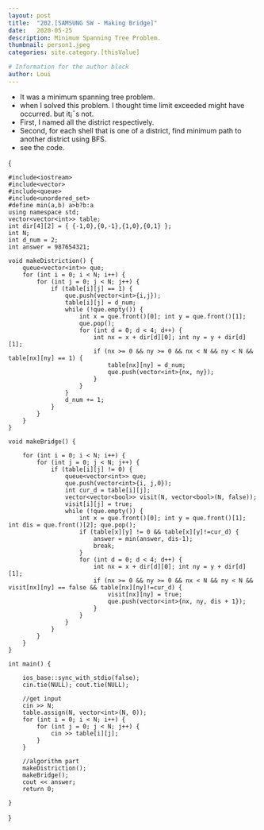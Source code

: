 ```yaml
---
layout: post
title:  "202.[SAMSUNG SW - Making Bridge]"
date:   2020-05-25
description: Minimum Spanning Tree Problem.
thumbnail: person1.jpeg
categories: site.category.[thisValue]

# Information for the author block
author: Loui
---
```


- It was a minimum spanning tree problem.
- when I solved this problem. I thought time limit exceeded might have occurred. but it¡¯s not.
- First, I named all the district respectively.
- Second, for each shell that is one of a district, find minimum path to another district using BFS.
- see the code.  
  
{

	#include<iostream>
	#include<vector>
	#include<queue>
	#include<unordered_set>
	#define min(a,b) a>b?b:a
	using namespace std;
	vector<vector<int>> table;
	int dir[4][2] = { {-1,0},{0,-1},{1,0},{0,1} };
	int N;
	int d_num = 2;
	int answer = 987654321;

	void makeDistriction() {
		queue<vector<int>> que;
		for (int i = 0; i < N; i++) {
			for (int j = 0; j < N; j++) {
				if (table[i][j] == 1) {
					que.push(vector<int>{i,j});
					table[i][j] = d_num;
					while (!que.empty()) {
						int x = que.front()[0]; int y = que.front()[1];
						que.pop();
						for (int d = 0; d < 4; d++) {
							int nx = x + dir[d][0]; int ny = y + dir[d][1];
							if (nx >= 0 && ny >= 0 && nx < N && ny < N && table[nx][ny] == 1) {
								table[nx][ny] = d_num;
								que.push(vector<int>{nx, ny});
							}
						}
					}
					d_num += 1;
				}
			}
		}
	}

	void makeBridge() {

		for (int i = 0; i < N; i++) {
			for (int j = 0; j < N; j++) {
				if (table[i][j] != 0) {
					queue<vector<int>> que;
					que.push(vector<int>{i, j,0});
					int cur_d = table[i][j];
					vector<vector<bool>> visit(N, vector<bool>(N, false));
					visit[i][j] = true;
					while (!que.empty()) {
						int x = que.front()[0]; int y = que.front()[1]; int dis = que.front()[2]; que.pop();
						if (table[x][y] != 0 && table[x][y]!=cur_d) {
							answer = min(answer, dis-1);
							break;
						}
						for (int d = 0; d < 4; d++) {
							int nx = x + dir[d][0]; int ny = y + dir[d][1];
							if (nx >= 0 && ny >= 0 && nx < N && ny < N && visit[nx][ny] == false && table[nx][ny]!=cur_d) {
								visit[nx][ny] = true;
								que.push(vector<int>{nx, ny, dis + 1});
							}
						}
					}	
				}
			}
		}
	}

	int main() {
	
		ios_base::sync_with_stdio(false);
		cin.tie(NULL); cout.tie(NULL);

		//get input
		cin >> N;
		table.assign(N, vector<int>(N, 0));
		for (int i = 0; i < N; i++) {
			for (int j = 0; j < N; j++) {
				cin >> table[i][j];
			}
		}

		//algorithm part
		makeDistriction();
		makeBridge();
		cout << answer;
		return 0;

	}

}
